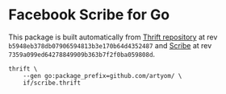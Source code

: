 # Facebook Scribe for Go

This package is built automatically from [Thrift repository][1] at rev
`b5948eb378db07906594813b3e170b64d4352487` and [Scribe][2] at rev
`7359a099ed64278849909b363b7f2f0ba059808d`.

	thrift \
		--gen go:package_prefix=github.com/artyom/ \
		if/scribe.thrift

[1]: https://git-wip-us.apache.org/repos/asf/thrift.git
[2]: https://github.com/facebook/scribe
